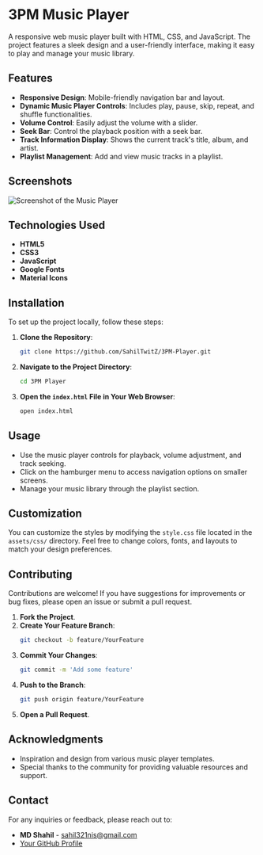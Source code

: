 # 3PM Music Player

A responsive web music player built with HTML, CSS, and JavaScript. The project features a sleek design and a user-friendly interface, making it easy to play and manage your music library.

## Features

- **Responsive Design**: Mobile-friendly navigation bar and layout.
- **Dynamic Music Player Controls**: Includes play, pause, skip, repeat, and shuffle functionalities.
- **Volume Control**: Easily adjust the volume with a slider.
- **Seek Bar**: Control the playback position with a seek bar.
- **Track Information Display**: Shows the current track's title, album, and artist.
- **Playlist Management**: Add and view music tracks in a playlist.

## Screenshots

![Screenshot of the Music Player](./preview.pngpng)

## Technologies Used

- **HTML5**
- **CSS3**
- **JavaScript**
- **Google Fonts**
- **Material Icons**

## Installation

To set up the project locally, follow these steps:

1. **Clone the Repository**:
   ```bash
   git clone https://github.com/SahilTwitZ/3PM-Player.git
   ```

2. **Navigate to the Project Directory**:
   ```bash
   cd 3PM Player
   ```

3. **Open the `index.html` File in Your Web Browser**:
   ```bash
   open index.html
   ```

## Usage

- Use the music player controls for playback, volume adjustment, and track seeking.
- Click on the hamburger menu to access navigation options on smaller screens.
- Manage your music library through the playlist section.

## Customization

You can customize the styles by modifying the `style.css` file located in the `assets/css/` directory. Feel free to change colors, fonts, and layouts to match your design preferences.

## Contributing

Contributions are welcome! If you have suggestions for improvements or bug fixes, please open an issue or submit a pull request.

1. **Fork the Project**.
2. **Create Your Feature Branch**:
   ```bash
   git checkout -b feature/YourFeature
   ```
3. **Commit Your Changes**:
   ```bash
   git commit -m 'Add some feature'
   ```
4. **Push to the Branch**:
   ```bash
   git push origin feature/YourFeature
   ```
5. **Open a Pull Request**.

## Acknowledgments

- Inspiration and design from various music player templates.
- Special thanks to the community for providing valuable resources and support.

## Contact

For any inquiries or feedback, please reach out to:

- **MD Shahil** - [sahil321nis@gmail.com](mailto:sahil321nis@gmail.com)
- [Your GitHub Profile](https://github.com/SahilTwitZ)
```
